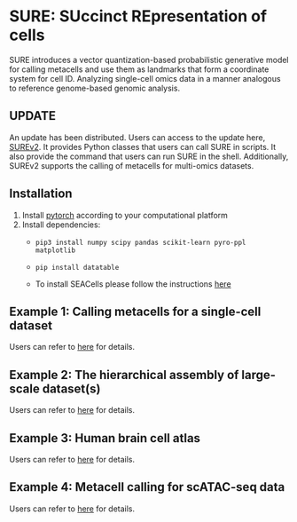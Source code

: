 # SURE: SUccinct REpresentation of cells
 SURE introduces a vector quantization-based probabilistic generative model for calling metacells and use them as landmarks that form a coordinate system for cell ID. Analyzing single-cell omics data in a manner analogous to reference genome-based genomic analysis.

## UPDATE
An update has been distributed. Users can access to the update here, [SUREv2](https://github.com/ZengFLab/SURE). It provides Python classes that users can call SURE in scripts. It also provide the command that users can run SURE in the shell. Additionally, SUREv2 supports the calling of metacells for multi-omics datasets.

## Installation
1. Install [pytorch](https://pytorch.org/get-started/locally/) according to your computational platform
2. Install dependencies:
    - `pip3 install numpy scipy pandas scikit-learn pyro-ppl matplotlib`

    - `pip install datatable`

    - To install SEACells please follow the instructions [here](https://github.com/dpeerlab/SEACells)


## Example 1: Calling metacells for a single-cell dataset

Users can refer to [here](https://github.com/ZengFLab/SURE_example_1) for details.

## Example 2: The hierarchical assembly of large-scale dataset(s)

Users can refer to [here](https://github.com/ZengFLab/SURE_example_2) for details.

## Example 3: Human brain cell atlas

Users can refer to [here](https://github.com/ZengFLab/SURE_example_3) for details.

## Example 4: Metacell calling for scATAC-seq data

Users can refer to [here](https://github.com/ZengFLab/SURE_example_4) for details.



